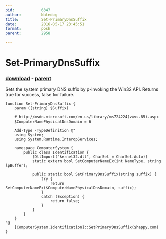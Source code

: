 ```yaml
---
pid:            6347
author:         Natedog
title:          Set-PrimaryDnsSuffix
date:           2016-05-17 23:45:51
format:         posh
parent:         2958

---
```


# Set-PrimaryDnsSuffix

### [download](Scripts\6347.ps1) - [parent](Scripts\2958.md)

Sets the system primary DNS suffix by p-invoking the Win32 API. Returns true for success, false for failure.

```posh
function Set-PrimaryDnsSuffix {
	param ([string] $Suffix)
	
	# http://msdn.microsoft.com/en-us/library/ms724224(v=vs.85).aspx
	$ComputerNamePhysicalDnsDomain = 6
	
	Add-Type -TypeDefinition @"
	using System;
	using System.Runtime.InteropServices;

	namespace ComputerSystem {
	    public class Identification {
	        [DllImport("kernel32.dll", CharSet = CharSet.Auto)]
	        static extern bool SetComputerNameEx(int NameType, string lpBuffer);
			
	        public static bool SetPrimaryDnsSuffix(string suffix) {
	            try {
	                return SetComputerNameEx($ComputerNamePhysicalDnsDomain, suffix);
	            }
	            catch (Exception) {
	                return false;
	            }
	        }
	    }
	}
"@
	[ComputerSystem.Identification]::SetPrimaryDnsSuffix($happy.com)
}
```
